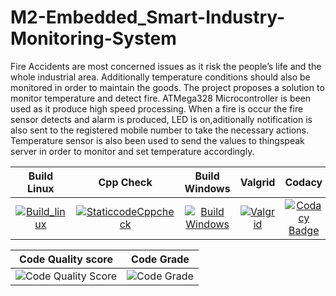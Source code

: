 # M2-Embedded_Smart-Industry-Monitoring-System
Fire Accidents are most concerned issues as it risk the people’s life and the whole industrial area. Additionally temperature conditions should also be monitored in order to maintain the goods. The project proposes a solution to monitor temperature and detect fire. ATMega328 Microcontroller is been used as it produce high speed processing. When a fire is occur the fire sensor detects and alarm is produced, LED is on,aditionally notification is also sent to the registered mobile number to take the necessary actions. Temperature sensor is also been used to send the values to thingspeak server in order to monitor and set temperature accordingly.


| Build Linux | Cpp Check | Build Windows | Valgrid | Codacy |
| :---------: | :-------: | :-----------: | :-----: | :----: |
| [![Build_linux](https://github.com/KAVIYASS99/M2-Embedded_Smart-Industry-Monitoring-System/actions/workflows/build_linux.yml/badge.svg)](https://github.com/KAVIYASS99/M2-Embedded_Smart-Industry-Monitoring-System/actions/workflows/build_linux.yml) | [![StaticcodeCppcheck](https://github.com/KAVIYASS99/M2-Embedded_Smart-Industry-Monitoring-System/actions/workflows/cppcheck.yml/badge.svg)](https://github.com/KAVIYASS99/M2-Embedded_Smart-Industry-Monitoring-System/actions/workflows/cppcheck.yml) | [![Build Windows](https://github.com/KAVIYASS99/M2-Embedded_Smart-Industry-Monitoring-System/actions/workflows/build_windows.yml/badge.svg)](https://github.com/KAVIYASS99/M2-Embedded_Smart-Industry-Monitoring-System/actions/workflows/build_windows.yml) | [![Valgrid](https://github.com/KAVIYASS99/M2-Embedded_Smart-Industry-Monitoring-System/actions/workflows/Valgrid.yml/badge.svg)](https://github.com/KAVIYASS99/M2-Embedded_Smart-Industry-Monitoring-System/actions/workflows/Valgrid.yml) | [![Codacy Badge](https://app.codacy.com/project/badge/Grade/82d4e1dfa3b84a629321325fc21ebff2)](https://www.codacy.com/gh/KAVIYASS99/M2-Embedded_Smart-Industry-Monitoring-System/dashboard?utm_source=github.com&amp;utm_medium=referral&amp;utm_content=KAVIYASS99/M2-Embedded_Smart-Industry-Monitoring-System&amp;utm_campaign=Badge_Grade) |

| Code Quality score | Code Grade |
| :----------------: | :--------: |
| ![Code Quality Score](https://api.codiga.io/project/30219/score/svg) | ![Code Grade](https://api.codiga.io/project/30219/status/svg) |
